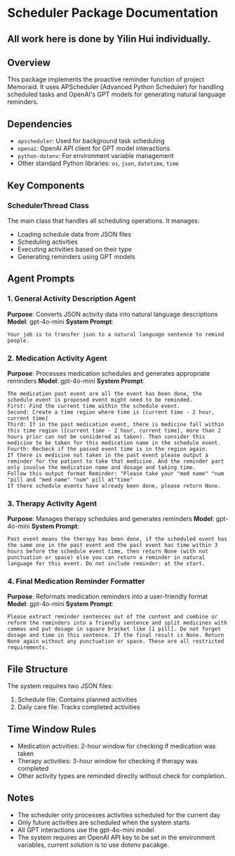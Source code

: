 # Scheduler Package Documentation
## All work here is done by Yilin Hui individually.

## Overview
This package implements the proactive reminder function of project Memoraid. It uses APScheduler (Advanced Python Scheduler) for handling scheduled tasks and OpenAI's GPT models for generating natural language reminders.

## Dependencies
- `apscheduler`: Used for background task scheduling
- `openai`: OpenAI API client for GPT model interactions
- `python-dotenv`: For environment variable management
- Other standard Python libraries: `os`, `json`, `datetime`, `time`

## Key Components

### SchedulerThread Class
The main class that handles all scheduling operations. It manages:
- Loading schedule data from JSON files
- Scheduling activities
- Executing activities based on their type
- Generating reminders using GPT models

## Agent Prompts

### 1. General Activity Description Agent
**Purpose**: Converts JSON activity data into natural language descriptions
**Model**: gpt-4o-mini
**System Prompt**:
```
Your job is to transfer json to a natural language sentence to remind people.
```

### 2. Medication Activity Agent
**Purpose**: Processes medication schedules and generates appropriate reminders
**Model**: gpt-4o-mini
**System Prompt**:
```
The medication past event are all the event has been done, the schedule event is proposed event might need to be reminded. 
First: Find the current time within the schedule event.
Second: Create a time region where time is [current time - 2 hour, current time]
Third: If in the past medication event, there is medicine fall within this time region ([current time - 2 hour, current time], more than 2 hours prior can not be considered as taken). Then consider this medicine to be taken for this medication name in the schedule event.
Fourth: Recheck if the passed event time is in the region again.
If there is medicine not taken in the past event please output a reminder for the patient to take that medicine. And the reminder part only involve the medication name and dosage and taking time. 
Follow this output format Reminder: "Please take your "med name" "num "pill and "med name" "num" pill at"time"
If there schedule events have already been done, please return None.
```

### 3. Therapy Activity Agent
**Purpose**: Manages therapy schedules and generates reminders
**Model**: gpt-4o-mini
**System Prompt**:
```
Past event means the therapy has been done, if the scheduled event has the same one in the past event and the past event has time within 3 hours before the schedule event time, then return None (with not punctuation or space) else you can return a reminder in natural language for this event. Do not include reminder: at the start.
```

### 4. Final Medication Reminder Formatter
**Purpose**: Reformats medication reminders into a user-friendly format
**Model**: gpt-4o-mini
**System Prompt**:
```
Please extract reminder sentences out of the content and combine or reform the reminders into a friendly sentence and split medicines with commas and put dosage in square bracket like [1 pill]. Do not forget dosage and time in this sentence. If the final result is None. Return None again without any punctuation or space. These are all restricted requirements.
```

## File Structure
The system requires two JSON files:
1. Schedule file: Contains planned activities
2. Daily care file: Tracks completed activities

## Time Window Rules
- Medication activities: 2-hour window for checking if medication was taken
- Therapy activities: 3-hour window for checking if therapy was completed
- Other activity types are reminded directly without check for completion.

## Notes
- The scheduler only processes activities scheduled for the current day
- Only future activities are scheduled when the system starts
- All GPT interactions use the gpt-4o-mini model
- The system requires an OpenAI API key to be set in the environment variables, current solution is to use dotenv pacakge.